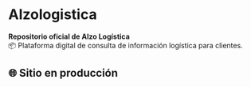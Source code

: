 # Alzologistica

**Repositorio oficial de Alzo Logística**  
📦 Plataforma digital de consulta de información logística para clientes.

## 🌐 Sitio en producción
